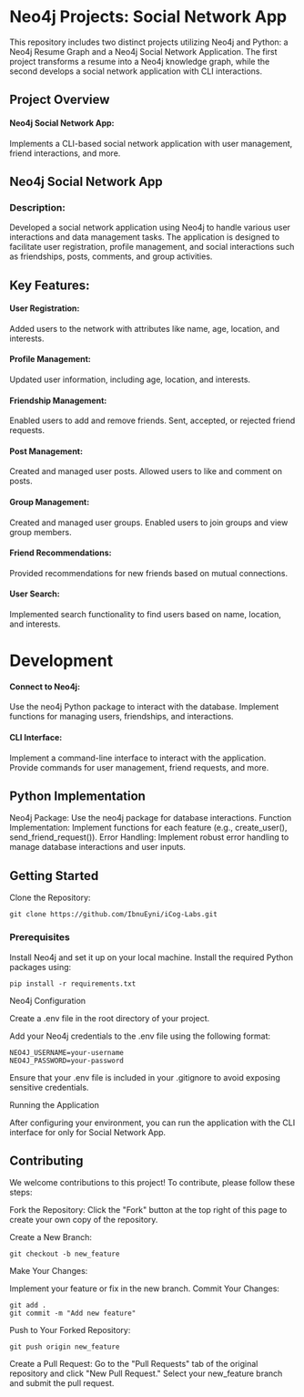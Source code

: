 # Neo4j Projects: Social Network App

This repository includes two distinct projects utilizing Neo4j and Python: a Neo4j Resume Graph and a Neo4j Social Network Application. The first project transforms a resume into a Neo4j knowledge graph, while the second develops a social network application with CLI interactions.

## Project Overview

#### Neo4j Social Network App: 
Implements a CLI-based social network application with user management, friend interactions, and more.


## Neo4j Social Network App

### Description: 
Developed a social network application using Neo4j to handle various user interactions and data management tasks. The application is designed to facilitate user registration, profile management, and social interactions such as friendships, posts, comments, and group activities.

## Key Features:

#### User Registration:
Added users to the network with attributes like name, age, location, and interests.

#### Profile Management:
Updated user information, including age, location, and interests.

#### Friendship Management:
Enabled users to add and remove friends.
Sent, accepted, or rejected friend requests.

#### Post Management:
Created and managed user posts.
Allowed users to like and comment on posts.

#### Group Management:
Created and managed user groups.
Enabled users to join groups and view group members.

#### Friend Recommendations:
Provided recommendations for new friends based on mutual connections.

#### User Search:
Implemented search functionality to find users based on name, location, and interests.

# Development  

#### Connect to Neo4j:
Use the neo4j Python package to interact with the database.
Implement functions for managing users, friendships, and interactions.

#### CLI Interface:
Implement a command-line interface to interact with the application.
Provide commands for user management, friend requests, and more.

## Python Implementation

Neo4j Package: Use the neo4j package for database interactions.
Function Implementation: Implement functions for each feature (e.g., create_user(), send_friend_request()).
Error Handling: Implement robust error handling to manage database interactions and user inputs.

## Getting Started

Clone the Repository:

    git clone https://github.com/IbnuEyni/iCog-Labs.git

### Prerequisites

Install Neo4j and set it up on your local machine.
Install the required Python packages using:

    pip install -r requirements.txt

Neo4j Configuration

Create a .env file in the root directory of your project.

Add your Neo4j credentials to the .env file using the following format:

    NEO4J_USERNAME=your-username
    NEO4J_PASSWORD=your-password

Ensure that your .env file is included in your .gitignore to avoid exposing sensitive credentials.

Running the Application

After configuring your environment, you can run the application with the CLI interface for only for Social Network App.

## Contributing

We welcome contributions to this project! To contribute, please follow these steps:

Fork the Repository:
Click the "Fork" button at the top right of this page to create your own copy of the repository.

Create a New Branch:

    git checkout -b new_feature

Make Your Changes:

Implement your feature or fix in the new branch.
Commit Your Changes:

    git add .
    git commit -m "Add new feature"
Push to Your Forked Repository:

    git push origin new_feature
Create a Pull Request:
Go to the "Pull Requests" tab of the original repository and click "New Pull Request."
Select your new_feature branch and submit the pull request.
